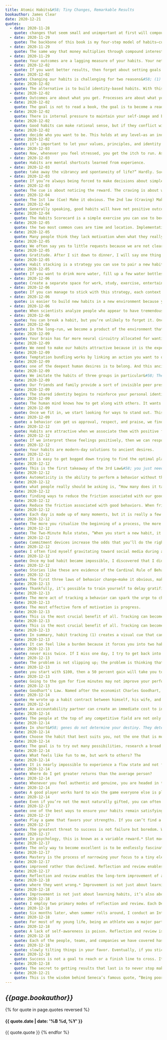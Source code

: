 ```yaml
---
title: Atomic Habits&#58; Tiny Changes, Remarkable Results
bookauthor: James Clear
date: 2020-12-21
quotes:
  - date: 2020-11-28
    quote: changes that seem small and unimportant at first will compound into remarkable results if you’re willing to stick with them for years.
  - date: 2020-11-29
    quote: The backbone of this book is my four-step model of habits—cue, craving, response, and reward—and the four laws of behavior change that evolve out of these steps.
  - date: 2020-11-29
    quote: The same way that money multiplies through compound interest, the effects of your habits multiply as you repeat them.
  - date: 2020-11-29
    quote: Your outcomes are a lagging measure of your habits. Your net worth is a lagging measure of your financial habits. Your weight is a lagging measure of your eating habits. Your knowledge is a lagging measure of your learning habits. Your clutter is a lagging measure of your cleaning habits. You get what you repeat.
  - date: 2020-12-02
    quote: If you want better results, then forget about setting goals. Focus on your system instead.
  - date: 2020-12-02
    quote: Changing our habits is challenging for two reasons&#58; (1) we try to change the wrong thing and (2) we try to change our habits in the wrong way.
  - date: 2020-12-02
    quote: The alternative is to build identity-based habits. With this approach, we start by focusing on who we wish to become.
  - date: 2020-12-02
    quote: Outcomes are about what you get. Processes are about what you do. Identity is about what you believe. When
  - date: 2020-12-02
    quote: The goal is not to read a book, the goal is to become a reader.
  - date: 2020-12-02
    quote: There is internal pressure to maintain your self-image and behave in a way that is consistent with your beliefs. You find whatever way you can to avoid contradicting yourself.
  - date: 2020-12-02
    quote: Good habits can make rational sense, but if they conflict with your identity, you will fail to put them into action.
  - date: 2020-12-02
    quote: decide who you want to be. This holds at any level—as an individual, as a team, as a community, as a nation. What do you want to stand for? What are your principles and values? Who do you wish to become?
  - date: 2020-12-02
    quote: it’s important to let your values, principles, and identity drive the loop rather than your results. The focus should always be on becoming that type of person, not getting a particular outcome.
  - date: 2020-12-03
    quote: Now, whenever you feel stressed, you get the itch to run. As soon as you walk in the door from work, you grab the video game controller. A choice that once required effort is now automatic. A habit has been created.
  - date: 2020-12-03
    quote: Habits are mental shortcuts learned from experience.
  - date: 2020-12-03
    quote: take away the vibrancy and spontaneity of life?” Hardly. Such questions set up a false dichotomy. They make you think that you have to choose between building habits and attaining freedom. In reality, the two complement each other. Habits do not restrict freedom. They create it. In fact, the people who don’t have their habits handled are often the ones with the least amount of freedom. Without good financial habits, you will always be struggling for the next dollar. Without good health habits, you will always seem to be short on energy. Without good learning habits, you will always feel like you’re behind the curve. If
  - date: 2020-12-03
    quote: If you’re always being forced to make decisions about simple tasks—when should I work out, where do I go to write, when do I pay the bills—then you have less time for freedom.
  - date: 2020-12-03
    quote: The cue is about noticing the reward. The craving is about wanting the reward. The response is about obtaining the reward. We chase rewards because they serve two purposes&#58; (1) they satisfy us and (2) they teach us.
  - date: 2020-12-04
    quote: The 1st law (Cue) Make it obvious. The 2nd law (Craving) Make it attractive. The 3rd law (Response) Make it easy. The 4th law (Reward) Make it satisfying. We can invert these laws to learn how to break a bad habit. How to Break a Bad Habit Inversion of the 1st law (Cue) Make it invisible. Inversion of the 2nd law (Craving) Make it unattractive. Inversion of the 3rd law (Response) Make it difficult. Inversion of the 4th law (Reward) Make it
  - date: 2020-12-04
    quote: Generally speaking, good habits will have net positive outcomes.
  - date: 2020-12-04
    quote: The Habits Scorecard is a simple exercise you can use to become more aware of your behavior.
  - date: 2020-12-05
    quote: the two most common cues are time and location. Implementation intentions leverage both of these cues.
  - date: 2020-12-05
    quote: Many people think they lack motivation when what they really lack is clarity.
  - date: 2020-12-05
    quote: We often say yes to little requests because we are not clear enough about what we need to be doing instead.
  - date: 2020-12-05
    quote: Gratitude. After I sit down to dinner, I will say one thing I’m grateful for that happened today.
  - date: 2020-12-05
    quote: Habit stacking is a strategy you can use to pair a new habit with a current habit.
  - date: 2020-12-05
    quote: If you want to drink more water, fill up a few water bottles each morning and place them in common locations around the house.
  - date: 2020-12-06
    quote: Create a separate space for work, study, exercise, entertainment, and cooking. The mantra I find useful is “One space, one use.”
  - date: 2020-12-06
    quote: If you can manage to stick with this strategy, each context will become associated with a particular habit and mode of thought.
  - date: 2020-12-06
    quote: is easier to build new habits in a new environment because you are not fighting against old cues.
  - date: 2020-12-06
    quote: When scientists analyze people who appear to have tremendous self-control, it turns out those individuals aren’t all that different from those who are struggling. Instead, “disciplined” people are better at structuring their lives in a way that does not require heroic willpower and self-control. In other words, they spend less time in tempting situations.
  - date: 2020-12-06
    quote: You can break a habit, but you’re unlikely to forget it. Once the mental grooves of habit have been carved into your brain, they are nearly impossible to remove entirely—even if they go unused for quite a while.
  - date: 2020-12-06
    quote: In the long-run, we become a product of the environment that we live in. To put it bluntly, I have never seen someone consistently stick to positive habits in a negative environment.
  - date: 2020-12-09
    quote: Your brain has far more neural circuitry allocated for wanting rewards than for liking them. The
  - date: 2020-12-09
    quote: We need to make our habits attractive because it is the expectation of a rewarding experience that motivates us to act in the first place.
  - date: 2020-12-09
    quote: Temptation bundling works by linking an action you want to do with an action you need to do.
  - date: 2020-12-09
    quote: one of the deepest human desires is to belong. And this ancient preference exerts a powerful influence on our modern behavior.
  - date: 2020-12-09
    quote: We imitate the habits of three groups in particular&#58; The close. The many. The powerful.
  - date: 2020-12-09
    quote: Our friends and family provide a sort of invisible peer pressure that pulls us in their direction.
  - date: 2020-12-09
    quote: The shared identity begins to reinforce your personal identity. This is why remaining part of a group after achieving a goal is crucial to maintaining your habits. It’s friendship and community that embed a new identity and help behaviors last over the long run.
  - date: 2020-12-09
    quote: The human mind knows how to get along with others. It wants to get along with others. This is our natural mode. You can override it—you can choose to ignore the group or to stop caring what other people think—but it takes work. Running against the grain of your culture requires extra effort.
  - date: 2020-12-09
    quote: Once we fit in, we start looking for ways to stand out. This is one reason we care so much about
  - date: 2020-12-09
    quote: a behavior can get us approval, respect, and praise, we find it attractive.
  - date: 2020-12-12
    quote: Habits are attractive when we associate them with positive feelings, and we can use this insight to our advantage rather than to our detriment.
  - date: 2020-12-12
    quote: If we interpret these feelings positively, then we can respond with fluidity and grace. You can reframe “I am nervous” to “I am excited and I’m getting an adrenaline rush to help me concentrate.”
  - date: 2020-12-12
    quote: Your habits are modern-day solutions to ancient desires.
  - date: 2020-12-12
    quote: It is easy to get bogged down trying to find the optimal plan for change&#58; the fastest way to lose weight, the best program to build muscle, the perfect idea for a side hustle. We are so focused on figuring out the best approach that we never get around to taking action. As Voltaire once wrote, “The best is the enemy of the good.”
  - date: 2020-12-12
    quote: This is the first takeaway of the 3rd Law&#58; you just need to get your reps in.
  - date: 2020-12-12
    quote: Automaticity is the ability to perform a behavior without thinking about each step, which occurs when the nonconscious mind takes over.
  - date: 2020-12-12
    quote: what people really should be asking is, “How many does it take to form a new habit?” That is, how many repetitions are required to make a habit automatic?
  - date: 2020-12-12
    quote: finding ways to reduce the friction associated with our good habits and increase the friction associated with our bad ones.
  - date: 2020-12-12
    quote: Reduce the friction associated with good behaviors. When friction is low, habits are easy.
  - date: 2020-12-12
    quote: Each day is made up of many moments, but it is really a few habitual choices that determine the path you take. These little choices stack up, each one setting the trajectory for how you spend the next chunk of time.
  - date: 2020-12-12
    quote: The more you ritualize the beginning of a process, the more likely it becomes that you can slip into the state of deep focus that is required to do great things.
  - date: 2020-12-12
    quote: The Two-Minute Rule states, “When you start a new habit, it should take less than two minutes to do.”
  - date: 2020-12-12
    quote: Commitment devices increase the odds that you’ll do the right thing in the future by making bad habits difficult in the present. However, we
  - date: 2020-12-12
    quote: I often find myself gravitating toward social media during any downtime. If I feel bored for just a fraction of a second, I reach for my phone. It’s easy to write off these minor distractions as “just taking a break,” but over time they can accumulate into a serious issue. The constant tug of “just one more minute” can prevent me from doing anything of consequence. (I’m not the only one. The average person spends over two hours per day on social media. What could you do with an extra six hundred hours per year?)
  - date: 2020-12-12
    quote: Once my bad habit became impossible, I discovered that I did actually have the motivation to work on more meaningful tasks. After I removed the mental candy from my environment, it became much easier to eat the healthy stuff. When working in your favor, automation
  - date: 2020-12-12
    quote: Stories like these are evidence of the Cardinal Rule of Behavior Change&#58; What is rewarded is repeated. What is punished is avoided. You learn what to do in the future based on what you were rewarded for doing (or punished for doing) in the past. Positive emotions cultivate habits. Negative emotions destroy them.
  - date: 2020-12-12
    quote: The first three laws of behavior change—make it obvious, make it attractive, and make it easy—increase the odds that a behavior will be performed this time. The fourth law of behavior change—make it satisfying—increases the odds that a behavior will be repeated next time. It completes the habit loop.
  - date: 2020-12-13
    quote: Thankfully, it’s possible to train yourself to delay gratification—but you need to work with the grain of human nature, not against it. The best way to do this is to add a little bit of immediate pleasure to the habits that pay off in the long-run and a little bit of immediate pain to ones that don’t.
  - date: 2020-12-13
    quote: The mere act of tracking a behavior can spark the urge to change it.
  - date: 2020-12-13
    quote: The most effective form of motivation is progress.
  - date: 2020-12-13
    quote: This is the most crucial benefit of all. Tracking can become its own form of reward.
  - date: 2020-12-13
    quote: This is the most crucial benefit of all. Tracking can become its own form of reward. It is satisfying to cross an item off your to-do list, to complete an entry in your workout log, or to mark an X on the calendar. It feels good to watch your results grow—the size of your investment portfolio, the length of your book manuscript—and if it feels good, then you’re more likely to endure.
  - date: 2020-12-13
    quote: In summary, habit tracking (1) creates a visual cue that can remind you to act, (2) is inherently motivating because you see the progress you are making and don’t want to lose it, and (3) feels satisfying whenever you record another successful instance of your habit.
  - date: 2020-12-13
    quote: It can feel like a burden because it forces you into two habits&#58; the habit you’re trying to build and the habit of tracking it.
  - date: 2020-12-13
    quote: never miss twice. If I miss one day, I try to get back into it as quickly as possible. Missing one workout happens, but I’m not going to miss two in a row.
  - date: 2020-12-13
    quote: The problem is not slipping up; the problem is thinking that if you can’t do something perfectly, then you shouldn’t do it at all.
  - date: 2020-12-13
    quote: you start with $100, then a 50 percent gain will take you to $150. But you only need a 33 percent loss to take you back to $100. In other words, avoiding a 33 percent loss is just as valuable as achieving a 50 percent gain. As Charlie Munger says, “The first rule of compounding&#58; Never interrupt it unnecessarily.”
  - date: 2020-12-13
    quote: Going to the gym for five minutes may not improve your performance, but it reaffirms your identity.
  - date: 2020-12-13
    quote: Goodhart’s Law. Named after the economist Charles Goodhart, the principle states, “When a measure becomes a target, it ceases to be a good measure.” Measurement is only useful when it guides you and adds context to a larger picture, not when it consumes you. Each number is simply one piece of feedback in the overall system.
  - date: 2020-12-14
    quote: He wrote up a habit contract between himself, his wife, and his personal trainer. The first version read, “Bryan’s 1 objective for Q1 of 2017 is to start eating correctly again so he feels better, looks better, and is able to hit his long-term goal of 200 pounds at 10% body fat.”
  - date: 2020-12-14
    quote: An accountability partner can create an immediate cost to inaction. We care deeply about what others think of us, and we do not want others to have a lesser opinion of us.
  - date: 2020-12-14
    quote: The people at the top of any competitive field are not only well trained, they are also well suited to the task. And this is why, if you want to be truly great, selecting the right place to focus is crucial.
  - date: 2020-12-14
    quote: In short&#58; genes do not determine your destiny. They determine your areas of opportunity.
  - date: 2020-12-14
    quote: Choose the habit that best suits you, not the one that is most popular.
  - date: 2020-12-14
    quote: The goal is to try out many possibilities, research a broad range of ideas, and cast a wide net.
  - date: 2020-12-14
    quote: What feels like fun to me, but work to others? The
  - date: 2020-12-14
    quote: It is nearly impossible to experience a flow state and not find the task satisfying at least to some degree.
  - date: 2020-12-14
    quote: Where do I get greater returns than the average person?
  - date: 2020-12-14
    quote: Whenever you feel authentic and genuine, you are headed in the right direction.
  - date: 2020-12-14
    quote: A good player works hard to win the game everyone else is playing. A great player creates a new game that favors their strengths and avoids their weaknesses.
  - date: 2020-12-14
    quote: Even if you’re not the most naturally gifted, you can often win by being the best in a very narrow category.
  - date: 2020-12-17
    quote: one of the best ways to ensure your habits remain satisfying over the long-run is to pick behaviors that align with your personality and skills. Work hard on the things that come easy.
  - date: 2020-12-17
    quote: Play a game that favors your strengths. If you can’t find a game that favors you, create one.
  - date: 2020-12-17
    quote: The greatest threat to success is not failure but boredom. We get bored with habits because they stop delighting us. The outcome becomes expected.
  - date: 2020-12-17
    quote: In psychology, this is known as a variable reward.* Slot machines are the most common real-world example. A gambler hits the jackpot every now and then but not at any predictable interval. The pace of rewards varies. This variance leads to the greatest spike of dopamine, enhances memory recall, and accelerates habit formation.
  - date: 2020-12-17
    quote: The only way to become excellent is to be endlessly fascinated by doing the same thing over and over. You have to fall in love with boredom.
  - date: 2020-12-17
    quote: Mastery is the process of narrowing your focus to a tiny element of success, repeating it until you have internalized the skill, and then using this new habit as the foundation to advance to the next frontier of your development.
  - date: 2020-12-17
    quote: improved rather than declined. Reflection and review enables the long-term improvement of all habits because it makes you aware of your mistakes and helps you consider possible paths for improvement.
  - date: 2020-12-17
    quote: Reflection and review enables the long-term improvement of all habits because it makes you aware of your mistakes and helps you consider possible paths for improvement.
  - date: 2020-12-18
    quote: where they went wrong.* Improvement is not just about learning habits, it’s also about fine-tuning them.
  - date: 2020-12-18
    quote: Improvement is not just about learning habits, it’s also about fine-tuning them.
  - date: 2020-12-18
    quote: I employ two primary modes of reflection and review. Each December, I perform an Annual Review,
  - date: 2020-12-18
    quote: Six months later, when summer rolls around, I conduct an Integrity Report.
  - date: 2020-12-18
    quote: For most of my young life, being an athlete was a major part of my identity. After my baseball career ended, I struggled to find myself. When you spend your whole life defining yourself in one way and that disappears, who are you now?
  - date: 2020-12-18
    quote: A lack of self-awareness is poison. Reflection and review is the antidote.
  - date: 2020-12-18
    quote: Each of the people, teams, and companies we have covered has faced different circumstances, but ultimately progressed in the same way&#58; through a commitment to tiny, sustainable, unrelenting improvements.
  - date: 2020-12-18
    quote: slowly tilting things in your favor. Eventually, if you stick with it, you hit a tipping point. Suddenly, it feels easier to stick with good habits. The weight of the system is working for you rather than against you.
  - date: 2020-12-18
    quote: Success is not a goal to reach or a finish line to cross. It is a system to improve, an endless process to refine.
  - date: 2020-12-18
    quote: The secret to getting results that last is to never stop making improvements. It’s remarkable what you can build if you just don’t stop. It’s remarkable the business you can build if you don’t stop working. It’s remarkable the body you can build if you don’t stop training. It’s remarkable the knowledge you can build if you don’t stop learning. It’s remarkable the fortune you can build if you don’t stop saving. It’s remarkable the friendships you can build if you don’t stop caring. Small habits don’t add up. They compound. That’s the power of atomic habits. Tiny changes. Remarkable results. Appendix
  - date: 2020-12-21
    quote: This is the wisdom behind Seneca’s famous quote, “Being poor is not having too little, it is wanting more.” If your wants outpace your likes, you’ll always be unsatisfied. You’re perpetually putting more weight on the problem than the solution.
---
```


## _{{page.bookauthor}}_

{% for quote in page.quotes reversed %}

#### {{ quote.date | date: '%B %d, %Y' }}

{{ quote.quote }}
{% endfor %}
